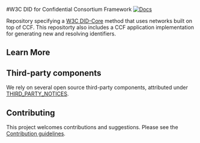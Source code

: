 #W3C DID for Confidential Consortium Framework [![Docs](https://img.shields.io/badge/Documentation-Up%20to%20date-green)](https://microsoft.github.io/CCF)

Repository specifying a [W3C DID-Core](https://www.w3.org/TR/did-core/) method that uses networks built on top of CCF. This repositorty also includes
a CCF application implementation for generating new  and resolving identifiers.



## Learn More

## Third-party components

We rely on several open source third-party components, attributed under [THIRD_PARTY_NOTICES](THIRD_PARTY_NOTICES.txt).

## Contributing

This project welcomes contributions and suggestions. Please see the [Contribution guidelines](.github/CONTRIBUTING.md).